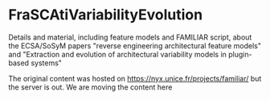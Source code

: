 # FraSCAtiVariabilityEvolution

Details and material, including feature models and FAMILIAR script, about the ECSA/SoSyM papers "reverse engineering architectural feature models" and "Extraction and evolution of architectural variability models in plugin-based systems"

The original content was hosted on https://nyx.unice.fr/projects/familiar/ but the server is out. 
We are moving the content here
